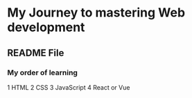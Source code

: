 

# My Journey to mastering Web development

## README File

### My order of learning

1 HTML
2 CSS
3 JavaScript
4 React or Vue


